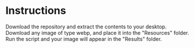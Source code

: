 # Instructions
Download the repository and extract the contents to your desktop. Download any image of type webp, and place it into the "Resources" folder. Run the script and your image will appear in the "Results" folder.
